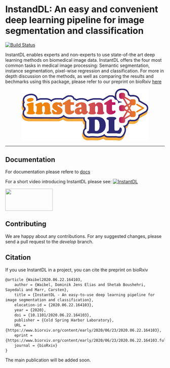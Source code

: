 # InstandDL: An easy and convenient deep learning pipeline for image segmentation and classification

[![Build Status](https://travis-ci.com/marrlab/InstantDL.svg?branch=develop-test)](https://travis-ci.com/marrlab/InstantDL)

InstantDL enables experts and non-experts to use state-of-the art deep learning methods on biomedical image data. InstantDL offers the four most common tasks in medical image processing: Semantic segmentation, instance segmentation, pixel-wise regression and classification. For more in depth discussion on the methods, as well as comparing the results and bechmarks using this package, please refer to our preprint on bioRxiv [here](https://doi.org/10.1101/2020.06.22.164103)

<p align="center">
  <img src="docs/Instand_DL_farbig_RGB.png"  width="400" />
</p>

---------------------------------------------------------------------

## Documentation

For documentation please refere to [docs](docs)

For a short video introducing InstantDL please see:
[![InstantDL](http://img.youtube.com/vi/Wy4wlEyE2fA/0.jpg)](http://www.youtube.com/watch?v=Wy4wlEyE2fA "InstantDL")

<a href="http://www.youtube.com/watch?v=Wy4wlEyE2fA">
    <img href="InstantDL" src="http://img.youtube.com/vi/Wy4wlEyE2fA/0.jpg"
    width=150" height="70" align="center">
</a>

## Contributing

We are happy about any contributions. For any suggested changes, please send a pull request to the *develop* branch.

## Citation

If you use InstantDL in a project, you can cite the preprint on bioRxiv

```
@article {Waibel2020.06.22.164103,
	author = {Waibel, Dominik Jens Elias and Shetab Boushehri, Sayedali and Marr, Carsten},
	title = {InstantDL - An easy-to-use deep learning pipeline for image segmentation and classification},
	elocation-id = {2020.06.22.164103},
	year = {2020},
	doi = {10.1101/2020.06.22.164103},
	publisher = {Cold Spring Harbor Laboratory},
	URL = {https://www.biorxiv.org/content/early/2020/06/23/2020.06.22.164103},
	eprint = {https://www.biorxiv.org/content/early/2020/06/23/2020.06.22.164103.full.pdf},
	journal = {bioRxiv}
}
```

The main publication will be added soon.
